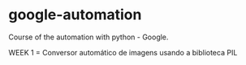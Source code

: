 # google-automation
Course of the automation with python - Google.


WEEK 1 = Conversor automático de imagens usando a biblioteca PIL
